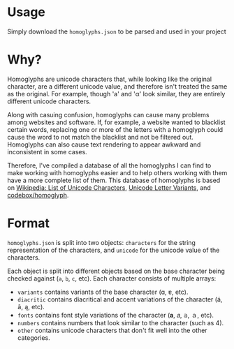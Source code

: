 # Usage
Simply download the `homoglyphs.json` to be parsed and used in your project
# Why?
Homoglyphs are unicode characters that, while looking like the original character, are a different unicode value, and therefore isn't treated the same as the original. For example, though 'a' and 'α' look similar, they are entirely different unicode characters.

Along with casuing confusion, homoglyphs can cause many problems among websites and software. If, for example, a website wanted to blacklist certain words, replacing one or more of the letters with a homoglyph could cause the word to not match the blacklist and not be filtered out. Homoglyphs can also cause text rendering to appear awkward and inconsistent in some cases.

Therefore, I've compiled a database of all the homoglyphs I can find to make working with homoglyphs easier and to help others working with them have a more complete list of them. This database of homoglyphs is based on [Wikipedia: List of Unicode Characters](https://en.wikipedia.org/wiki/List_of_Unicode_characters), [Unicode Letter Variants](http://www.gilfusion.com/unicode/variants.aspx), and [codebox/homoglyph](https://github.com/codebox/homoglyph).
# Format
`homoglyphs.json` is split into two objects: `characters` for the string representation of the characters, and `unicode` for the unicode value of the characters.

Each object is split into different objects based on the base character being checked against (`a`, `b`, `c`, etc).
Each character consists of multiple arrays:
- `variants` contains variants of the base character (ɑ, ɐ, etc).
- `diacritic` contains diacritical and accent variations of the character (á, â, ą, etc).
- `fonts` contains font style variations of the character (𝐚, 𝑎, 𝕒, ａ, etc).
- `numbers` contains numbers that look similar to the character (such as 4).
- `other` contains unicode characters that don't fit well into the other categories.
